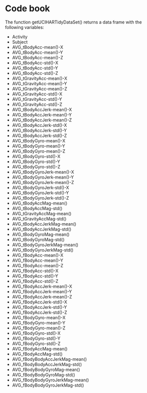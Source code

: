 # Code book #

The function getUCIHARTidyDataSet() returns a data frame with the following variables:
* Activity
* Subject
* AVG_tBodyAcc-mean()-X
* AVG_tBodyAcc-mean()-Y
* AVG_tBodyAcc-mean()-Z
* AVG_tBodyAcc-std()-X
* AVG_tBodyAcc-std()-Y
* AVG_tBodyAcc-std()-Z
* AVG_tGravityAcc-mean()-X
* AVG_tGravityAcc-mean()-Y
* AVG_tGravityAcc-mean()-Z
* AVG_tGravityAcc-std()-X
* AVG_tGravityAcc-std()-Y
* AVG_tGravityAcc-std()-Z
* AVG_tBodyAccJerk-mean()-X
* AVG_tBodyAccJerk-mean()-Y
* AVG_tBodyAccJerk-mean()-Z
* AVG_tBodyAccJerk-std()-X
* AVG_tBodyAccJerk-std()-Y
* AVG_tBodyAccJerk-std()-Z
* AVG_tBodyGyro-mean()-X
* AVG_tBodyGyro-mean()-Y
* AVG_tBodyGyro-mean()-Z
* AVG_tBodyGyro-std()-X
* AVG_tBodyGyro-std()-Y
* AVG_tBodyGyro-std()-Z
* AVG_tBodyGyroJerk-mean()-X
* AVG_tBodyGyroJerk-mean()-Y
* AVG_tBodyGyroJerk-mean()-Z
* AVG_tBodyGyroJerk-std()-X
* AVG_tBodyGyroJerk-std()-Y
* AVG_tBodyGyroJerk-std()-Z
* AVG_tBodyAccMag-mean()
* AVG_tBodyAccMag-std()
* AVG_tGravityAccMag-mean()
* AVG_tGravityAccMag-std()
* AVG_tBodyAccJerkMag-mean()
* AVG_tBodyAccJerkMag-std()
* AVG_tBodyGyroMag-mean()
* AVG_tBodyGyroMag-std()
* AVG_tBodyGyroJerkMag-mean()
* AVG_tBodyGyroJerkMag-std()
* AVG_fBodyAcc-mean()-X
* AVG_fBodyAcc-mean()-Y
* AVG_fBodyAcc-mean()-Z
* AVG_fBodyAcc-std()-X
* AVG_fBodyAcc-std()-Y
* AVG_fBodyAcc-std()-Z
* AVG_fBodyAccJerk-mean()-X
* AVG_fBodyAccJerk-mean()-Y
* AVG_fBodyAccJerk-mean()-Z
* AVG_fBodyAccJerk-std()-X
* AVG_fBodyAccJerk-std()-Y
* AVG_fBodyAccJerk-std()-Z
* AVG_fBodyGyro-mean()-X
* AVG_fBodyGyro-mean()-Y
* AVG_fBodyGyro-mean()-Z
* AVG_fBodyGyro-std()-X
* AVG_fBodyGyro-std()-Y
* AVG_fBodyGyro-std()-Z
* AVG_fBodyAccMag-mean()
* AVG_fBodyAccMag-std()
* AVG_fBodyBodyAccJerkMag-mean()
* AVG_fBodyBodyAccJerkMag-std()
* AVG_fBodyBodyGyroMag-mean()
* AVG_fBodyBodyGyroMag-std()
* AVG_fBodyBodyGyroJerkMag-mean()
* AVG_fBodyBodyGyroJerkMag-std()
